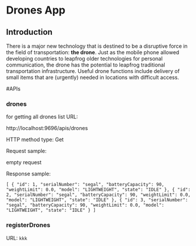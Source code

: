 # Drones App
## Introduction
There is a major new technology that is destined to be a disruptive force in the field of transportation: **the drone**. Just as the mobile phone allowed developing countries to leapfrog older technologies for personal communication, the drone has the potential to leapfrog traditional transportation infrastructure.
Useful drone functions include delivery of small items that are (urgently) needed in locations with difficult access.

#APIs

### drones
for getting all drones list
URL:

   http://localhost:9696/apis/drones

HTTP method type: Get

Request sample:

empty request

Response sample:

`
[
    {
        "id": 1,
        "serialNumber": "segal",
        "batteryCapacity": 90,
        "weightLimit": 0.0,
        "model": "LIGHTWEIGHT",
        "state": "IDLE"
    },
    {
        "id": 2,
        "serialNumber": "segal",
        "batteryCapacity": 90,
        "weightLimit": 0.0,
        "model": "LIGHTWEIGHT",
        "state": "IDLE"
    },
    {
        "id": 3,
        "serialNumber": "segal",
        "batteryCapacity": 90,
        "weightLimit": 0.0,
        "model": "LIGHTWEIGHT",
        "state": "IDLE"
    }
]
`
### registerDrones
URL: 
`
kkk
`
